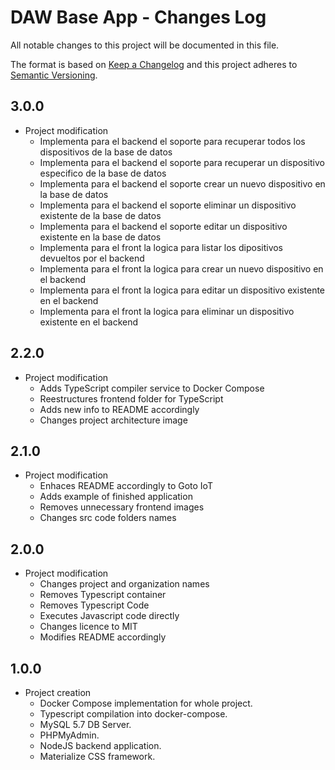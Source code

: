 # DAW Base App - Changes Log

All notable changes to this project will be documented in this file.

The format is based on [Keep a Changelog](http://keepachangelog.com/) and this project adheres to [Semantic Versioning](http://semver.org/).


## 3.0.0

* Project modification
    * Implementa para el backend el soporte para recuperar todos los dispositivos de la base de datos
    * Implementa para el backend el soporte para recuperar un dispositivo especifico de la base de datos
    * Implementa para el backend el soporte crear un nuevo dispositivo en la base de datos
    * Implementa para el backend el soporte eliminar un dispositivo existente de la base de datos
    * Implementa para el backend el soporte editar un dispositivo existente en la base de datos
    * Implementa para el front la logica para listar los dipositivos devueltos por el backend
    * Implementa para el front la logica para crear un nuevo dispositivo en el backend
    * Implementa para el front la logica para editar un dispositivo existente en el backend
    * Implementa para el front la logica para eliminar un dispositivo existente en el backend


## 2.2.0

* Project modification
    * Adds TypeScript compiler service to Docker Compose
    * Reestructures frontend folder for TypeScript
    * Adds new info to README accordingly
    * Changes project architecture image

## 2.1.0

* Project modification
    * Enhaces README accordingly to Goto IoT
    * Adds example of finished application
    * Removes unnecessary frontend images
    * Changes src code folders names

## 2.0.0

* Project modification
    * Changes project and organization names
    * Removes Typescript container
    * Removes Typescript Code
    * Executes Javascript code directly
    * Changes licence to MIT
    * Modifies README accordingly

## 1.0.0

* Project creation
    * Docker Compose implementation for whole project.
    * Typescript compilation into docker-compose.
    * MySQL 5.7 DB Server.
    * PHPMyAdmin.
    * NodeJS backend application.
    * Materialize CSS framework.
